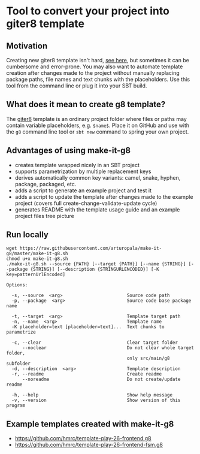Tool to convert your project into giter8 template
===

## Motivation
Creating new giter8 template isn't hard, [see here](http://www.foundweekends.org/giter8/template.html), but sometimes it can be cumbersome and error-prone. 
You may also want to automate template creation after changes made to the project without manually replacing package paths, file names and text chunks with the placeholders. 
Use this tool from the command line or plug it into your SBT build.

## What does it mean to create g8 template?
The [giter8](http://www.foundweekends.org/giter8) template is an ordinary project folder where files or paths may contain variable placeholders, e.g. `$name$`. 
Place it on GitHub and use with the `g8` command line tool or `sbt new` command to spring your own project.

## Advantages of using make-it-g8

* creates template wrapped nicely in an SBT project
* supports parametrization by multiple replacement keys
* derives automatically common key variants: camel, snake, hyphen, package, packaged, etc.
* adds a script to generate an example project and test it
* adds a script to update the template after changes made to the example project (covers full create-change-validate-update cycle)
* generates README with the template usage guide and an example project files tree picture

## Run locally

    wget https://raw.githubusercontent.com/arturopala/make-it-g8/master/make-it-g8.sh
    chmod u+x make-it-g8.sh
    ./make-it-g8.sh --source {PATH} [--target {PATH}] [--name {STRING}] [--package {STRING}] [--description {STRINGURLENCODED}] [-K key=patternUrlEncoded]
    
    Options:
    
      -s, --source  <arg>                        Source code path
      -p, --package  <arg>                       Source code base package name
    
      -t, --target  <arg>                        Template target path
      -n, --name  <arg>                          Template name
      -K placeholder=text [placeholder=text]...  Text chunks to parametrize
      
      -c, --clear                                Clear target folder
          --noclear                              Do not clear whole target folder,
                                                 only src/main/g8 subfolder
      -d, --description  <arg>                   Template description
      -r, --readme                               Create readme
          --noreadme                             Do not create/update readme
          
      -h, --help                                 Show help message
      -v, --version                              Show version of this program
      
## Example templates created with make-it-g8

* https://github.com/hmrc/template-play-26-frontend.g8
* https://github.com/hmrc/template-play-26-frontend-fsm.g8
    

